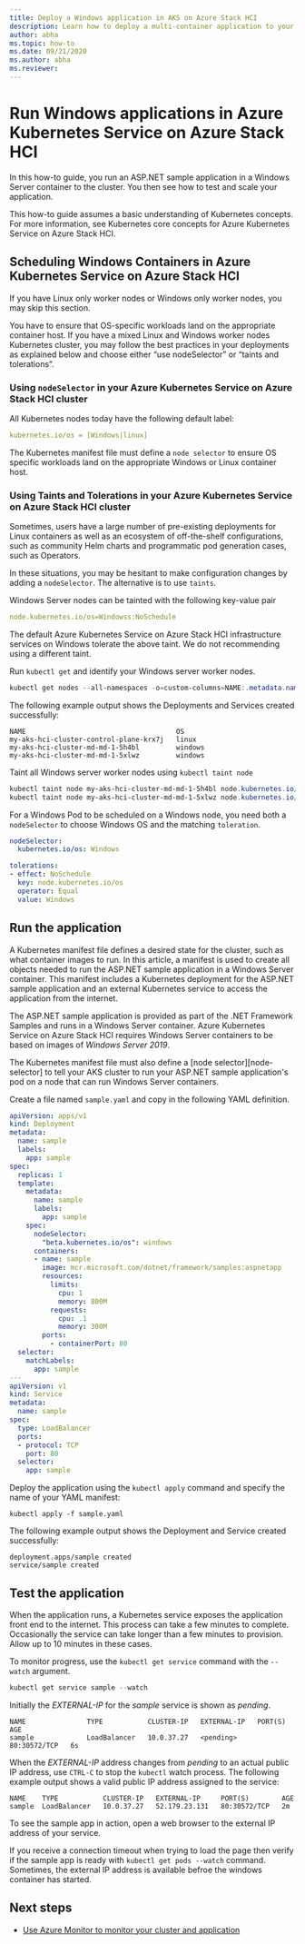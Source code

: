 ```yaml
---
title: Deploy a Windows application in AKS on Azure Stack HCI
description: Learn how to deploy a multi-container application to your cluster using a custom image stored in Azure Container Registry.
author: abha
ms.topic: how-to
ms.date: 09/21/2020
ms.author: abha
ms.reviewer: 
---
```


# Run Windows applications in Azure Kubernetes Service on Azure Stack HCI

In this how-to guide, you run an ASP.NET sample application in a Windows Server container to the cluster. You then see how to test and scale your application. 

This how-to guide assumes a basic understanding of Kubernetes concepts. For more information, see Kubernetes core concepts for Azure Kubernetes Service on Azure Stack HCI.

## Scheduling Windows Containers in Azure Kubernetes Service on Azure Stack HCI
If you have Linux only worker nodes or Windows only worker nodes, you may skip this section.

You have to ensure that OS-specific workloads land on the appropriate container host. If you have a mixed Linux and Windows worker nodes Kubernetes cluster, you may follow the best practices in your deployments as explained below and choose either “use nodeSelector” or “taints and tolerations”. 

### Using `nodeSelector` in your Azure Kubernetes Service on Azure Stack HCI cluster

All Kubernetes nodes today have the following default label:

```yaml
kubernetes.io/os = [Windows|linux]
```

The Kubernetes manifest file must define a `node selector` to ensure OS specific workloads land on the appropriate Windows or Linux container host.

### Using Taints and Tolerations in your Azure Kubernetes Service on Azure Stack HCI cluster

Sometimes, users have a large number of pre-existing deployments for Linux containers as well as an ecosystem of off-the-shelf configurations, such as community Helm charts and programmatic pod generation cases, such as  Operators. 

In these situations, you may be hesitant to make configuration changes by adding a `nodeSelector`. The alternative is to use `taints`. 

Windows Server nodes can be tainted with the following key-value pair

```yaml
node.kubernetes.io/os=Windowss:NoSchedule
```
The default Azure Kubernetes Service on Azure Stack HCI infrastructure services on Windows tolerate the above taint. We do not recommending using a different taint. 

Run `kubectl get` and identify your Windows server worker nodes.

```PowerShell
kubectl get nodes --all-namespaces -o=custom-columns=NAME:.metadata.name,OS:.status.nodeInfo.operatingSystem
```

The following example output shows the Deployments and Services created successfully:

```output
NAME                                     OS
my-aks-hci-cluster-control-plane-krx7j   linux
my-aks-hci-cluster-md-md-1-5h4bl         windows
my-aks-hci-cluster-md-md-1-5xlwz         windows
```

Taint all Windows server worker nodes using `kubectl taint node`

```PowerShell
kubectl taint node my-aks-hci-cluster-md-md-1-5h4bl node.kubernetes.io/os=Windows:NoSchedule
kubectl taint node my-aks-hci-cluster-md-md-1-5xlwz node.kubernetes.io/os=Windows:NoSchedule
```

For a Windows Pod to be scheduled on a Windows node, you need both a `nodeSelector` to choose Windows OS and the matching `toleration`.

```yaml
nodeSelector:
  kubernetes.io/os: Windows
```
```yaml
tolerations:
- effect: NoSchedule
  key: node.kubernetes.io/os
  operator: Equal
  value: Windows
```

## Run the application

A Kubernetes manifest file defines a desired state for the cluster, such as what container images to run. In this article, a manifest is used to create all objects needed to run the ASP.NET sample application in a Windows Server container. This manifest includes a Kubernetes deployment for the ASP.NET sample application and an external Kubernetes service to access the application from the internet.

The ASP.NET sample application is provided as part of the .NET Framework Samples and runs in a Windows Server container. Azure Kubernetes Service on Azure Stack HCI requires Windows Server containers to be based on images of *Windows Server 2019*. 

The Kubernetes manifest file must also define a [node selector][node-selector] to tell your AKS cluster to run your ASP.NET sample application's pod on a node that can run Windows Server containers.

Create a file named `sample.yaml` and copy in the following YAML definition. 

```yaml
apiVersion: apps/v1
kind: Deployment
metadata:
  name: sample
  labels:
    app: sample
spec:
  replicas: 1
  template:
    metadata:
      name: sample
      labels:
        app: sample
    spec:
      nodeSelector:
        "beta.kubernetes.io/os": windows
      containers:
      - name: sample
        image: mcr.microsoft.com/dotnet/framework/samples:aspnetapp
        resources:
          limits:
            cpu: 1
            memory: 800M
          requests:
            cpu: .1
            memory: 300M
        ports:
          - containerPort: 80
  selector:
    matchLabels:
      app: sample
---
apiVersion: v1
kind: Service
metadata:
  name: sample
spec:
  type: LoadBalancer
  ports:
  - protocol: TCP
    port: 80
  selector:
    app: sample
```

Deploy the application using the `kubectl apply` command and specify the name of your YAML manifest:

```console
kubectl apply -f sample.yaml
```

The following example output shows the Deployment and Service created successfully:

```output
deployment.apps/sample created
service/sample created
```

## Test the application

When the application runs, a Kubernetes service exposes the application front end to the internet. This process can take a few minutes to complete. Occasionally the service can take longer than a few minutes to provision. Allow up to 10 minutes in these cases.

To monitor progress, use the `kubectl get service` command with the `--watch` argument.

```PowerShell
kubectl get service sample --watch
```

Initially the *EXTERNAL-IP* for the *sample* service is shown as *pending*.

```output
NAME               TYPE           CLUSTER-IP   EXTERNAL-IP   PORT(S)        AGE
sample             LoadBalancer   10.0.37.27   <pending>     80:30572/TCP   6s
```

When the *EXTERNAL-IP* address changes from *pending* to an actual public IP address, use `CTRL-C` to stop the `kubectl` watch process. The following example output shows a valid public IP address assigned to the service:

```output
NAME    TYPE           CLUSTER-IP   EXTERNAL-IP     PORT(S)        AGE
sample  LoadBalancer   10.0.37.27   52.179.23.131   80:30572/TCP   2m
```

To see the sample app in action, open a web browser to the external IP address of your service.

If you receive a connection timeout when trying to load the page then verify if the sample app is ready with `kubectl get pods --watch` command. Sometimes, the external IP address is available befroe the windows container has started.

## Next steps

* [Use Azure Monitor to monitor your cluster and application](https://docs.microsoft.com/azure/azure-monitor/insights/container-insights-enable-arc-enabled-clusters)
